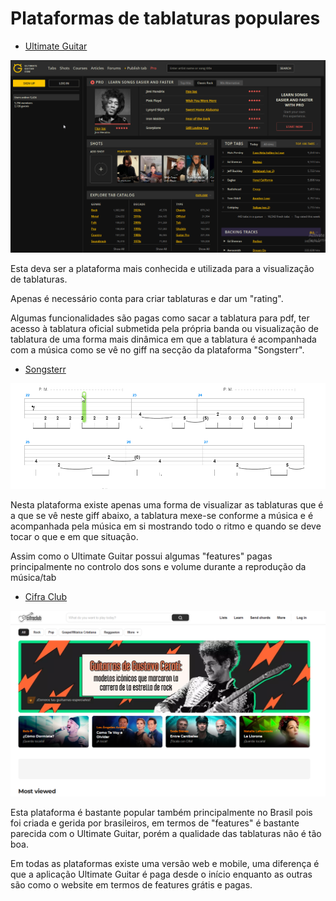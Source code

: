# Plataformas de tablaturas populares
  - [Ultimate Guitar](https://www.ultimate-guitar.com)

  ![ultimateguitar](/utils/ultimateguitar.png)

  Esta deva ser a plataforma mais conhecida e utilizada para a visualização de tablaturas.
  
  Apenas é necessário conta para criar tablaturas e dar um "rating".
  
  Algumas funcionalidades são pagas como sacar a tablatura para pdf, ter acesso à tablatura oficial submetida pela própria banda ou visualização de tablatura de uma forma mais dinâmica em que a tablatura é acompanhada com a música como se vê no giff na secção da plataforma "Songsterr".

  - [Songsterr](https://www.songsterr.com)
   
   ![songsterr](/utils/songsterr.gif)
   
   Nesta plataforma existe apenas uma forma de visualizar as tablaturas que é a que se vê neste giff abaixo, a tablatura mexe-se conforme a música e é acompanhada pela música em si mostrando todo o ritmo e quando se deve tocar o que e em que situação.
   
   Assim como o Ultimate Guitar possui algumas "features" pagas principalmente no controlo dos sons e volume durante a reprodução da música/tab
   
  - [Cifra Club](https://www.cifraclub.com.br)
  
  ![cifraclub](/utils/cifraclub.png)
  
  Esta plataforma é bastante popular também principalmente no Brasil pois foi criada e gerida por brasileiros, em termos de "features" é bastante parecida com o Ultimate Guitar, porém a qualidade das tablaturas não é tão boa.
  
  Em todas as plataformas existe uma versão web e mobile, uma diferença é que a aplicação Ultimate Guitar é paga desde o início enquanto as outras são como o website em termos de features grátis e pagas.
